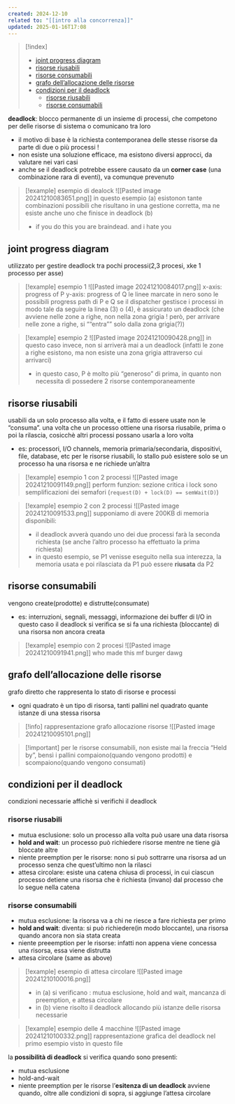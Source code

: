 ```yaml
---
created: 2024-12-10
related to: "[[intro alla concorrenza]]"
updated: 2025-01-16T17:08
---
```

>[!index]
>
>- [joint progress diagram](#joint%20progress%20diagram)
>- [risorse riusabili](#risorse%20riusabili)
>- [risorse consumabili](#risorse%20consumabili)
>- [grafo dell’allocazione delle risorse](#grafo%20dell%E2%80%99allocazione%20delle%20risorse)
>- [condizioni per il deadlock](#condizioni%20per%20il%20deadlock)
>	- [risorse riusabili](#risorse%20riusabili)
>	- [risorse consumabili](#risorse%20consumabili)

**deadlock**: blocco permanente di un insieme di processi, che competono per delle risorse di sistema o comunicano tra loro
- il motivo di base è la richiesta contemporanea delle stesse risorse da parte di due o più processi !
- non esiste una soluzione efficace, ma esistono diversi approcci, da valutare nei vari casi
- anche se il deadlock potrebbe essere causato da un **corner case** (una combinazione rara di eventi),  va comunque prevenuto 
>[!example] esempio di dealock
![[Pasted image 20241210083651.png]]
>in questo esempio (a) esistonon tante combinazioni possibili che risultano in una gestione corretta, ma ne esiste anche uno che finisce in deadlock (b)
>- if you do this you are braindead. and i hate you
## joint progress diagram
utilizzato per gestire deadlock tra pochi processi(2,3 procesi, xke 1 processo per asse)
>[!example] esempio 1
>![[Pasted image 20241210084017.png]]
x-axis: progress of P 
y-axis: progress of Q
le linee marcate in nero sono le possibili progress path di P e Q
se il dispatcher gestisce i processi in modo tale da seguire la linea (3) o (4), è assicurato un deadlock (che avviene nelle zone a righe, non nella zona grigia ! però, per arrivare nelle zone a righe, si ““entra”” solo dalla zona grigia(?))

>[!example] esempio 2
![[Pasted image 20241210090428.png]]
in questo caso invece, non si arriverà mai a un deadlock (infatti le zone a righe esistono, ma non esiste una zona grigia attraverso cui arrivarci)
>- in questo caso, P è molto più “generoso” di prima, in quanto non necessita di possedere 2 risorse contemporaneamente

## risorse riusabili
usabili da un solo processo alla volta,  e il fatto di essere usate non le “consuma”. una volta che un processo ottiene una risorsa riusabile, prima o poi la rilascia, cosicchè altri processi possano usarla a loro volta
- es: processori, I/O channels, memoria primaria/secondaria, dispositivi, file, database, etc
per le risorse riusabili, lo stallo può esistere solo se un processo ha una risorsa e ne richiede un’altra
>[!example] esempio 1 con 2 processi
![[Pasted image 20241210091149.png]]
perform funzion: sezione critica
i lock sono semplificazioni dei semafori (`request(D) + lock(D) == semWait(D)`)

>[!example] esempio 2 con 2 processi
![[Pasted image 20241210091533.png]]
supponiamo di avere 200KB di memoria disponibili:
>- il deadlock avverà quando uno dei due processi farà la seconda richiesta (se anche l’altro processo ha effettuato la prima richiesta)
>- in questo esempio, se P1 venisse eseguito nella sua interezza, la memoria usata e poi rilasciata da P1 può essere **riusata** da P2


## risorse consumabili
vengono create(prodotte) e distrutte(consumate)
- es: interruzioni, segnali, messaggi, informazione dei buffer di I/O
in questo caso il deadlock si verifica se si fa una richiesta (bloccante) di una risorsa non ancora creata
>[!example] esempio con 2 procesi
![[Pasted image 20241210091941.png]]
who made this mf burger dawg
## grafo dell’allocazione delle risorse
grafo diretto che rappresenta lo stato di risorse e processi
- ogni quadrato è un tipo di risorsa, tanti pallini nel quadrato quante istanze di una stessa risorsa
>[!info] rappresentazione grafo allocazione risorse
![[Pasted image 20241210095101.png]]

>[!important] per le risorse consumabili, non esiste mai la freccia “Held by”, bensì i pallini compaiono(quando vengono prodotti) e scompaiono(quando vengono consumati)
## condizioni per il deadlock
condizioni necessarie affichè si verifichi il deadlock
### risorse riusabili
- mutua esclusione: solo un processo alla volta può usare una data risorsa
- **hold and wait**: un processo può richiedere risorse mentre ne tiene già bloccate altre
- niente preemption per le risorse: nono si può sottrarre una risorsa ad un processo senza che quest’ultimo non la rilasci
- attesa circolare: esiste una catena chiusa di processi, in cui ciascun processo detiene una risorsa che è richiesta (invano) dal processo che lo segue nella catena
### risorse consumabili
- mutua esclusione: la risorsa va a chi ne riesce a fare richiesta per primo
- **hold and wait**: diventa: si può richiedere(in modo bloccante), una risorsa quando ancora non sia stata creata
- niente preeemption per le risorse: infatti non appena viene concessa una risorsa, essa viene distrutta
- attesa circolare (same as above)
>[!example] esempio di attesa circolare
![[Pasted image 20241210100016.png]]
>- in (a) si verificano : mutua esclusione, hold and wait, mancanza di preemption, e attesa circolare
>- in (b) viene risolto il deadlock allocando più istanze delle risorsa necessarie

>[!example] esempio delle 4 macchine
![[Pasted image 20241210100332.png]]
rappresentazione grafica del deadlock nel primo esempio visto in questo file

la **possibilità di deadlock** si verifica quando sono presenti:
- mutua esclusione
- hold-and-wait
- niente preemption per le risorse
l’**esitenza di un deadlock** avviene quando, oltre alle condizioni di sopra, si aggiunge l’attesa circolare